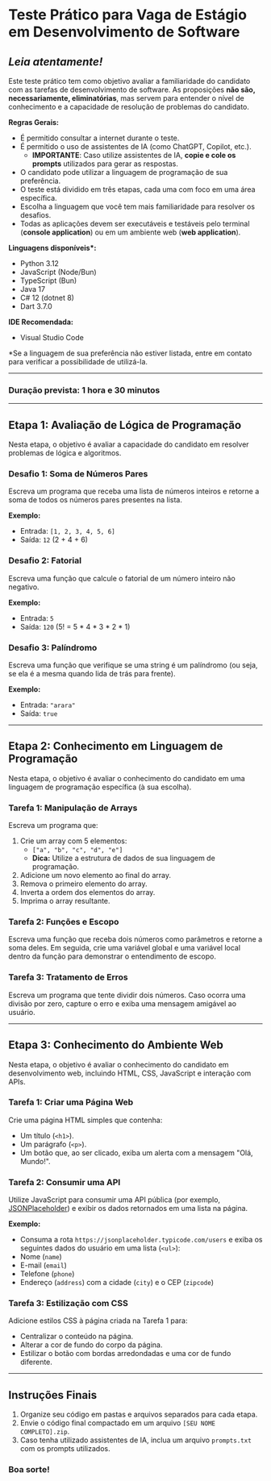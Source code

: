 # Teste Prático para Vaga de Estágio em Desenvolvimento de Software

## _Leia atentamente!_

Este teste prático tem como objetivo avaliar a familiaridade do candidato com as tarefas de desenvolvimento de software. As proposições **não são, necessariamente, eliminatórias**, mas servem para entender o nível de conhecimento e a capacidade de resolução de problemas do candidato.

**Regras Gerais:**
- É permitido consultar a internet durante o teste.
- É permitido o uso de assistentes de IA (como ChatGPT, Copilot, etc.).
  - **IMPORTANTE**: Caso utilize assistentes de IA, **copie e cole os prompts** utilizados para gerar as respostas.
- O candidato pode utilizar a linguagem de programação de sua preferência.
- O teste está dividido em três etapas, cada uma com foco em uma área específica.
- Escolha a linguagem que você tem mais familiaridade para resolver os desafios.
- Todas as aplicações devem ser executáveis e testáveis pelo terminal (__console application__) ou em um ambiente web (__web application__).
  
**Linguagens disponíveis\*:**
- Python 3.12
- JavaScript (Node/Bun)
- TypeScript (Bun)
- Java 17
- C# 12 (dotnet 8)
- Dart 3.7.0

**IDE Recomendada:**
- Visual Studio Code

*Se a linguagem de sua preferência não estiver listada, entre em contato para verificar a possibilidade de utilizá-la.

---

### Duração prevista: __1 hora e 30 minutos__

---

## Etapa 1: Avaliação de Lógica de Programação

Nesta etapa, o objetivo é avaliar a capacidade do candidato em resolver problemas de lógica e algoritmos.

### Desafio 1: Soma de Números Pares
Escreva um programa que receba uma lista de números inteiros e retorne a soma de todos os números pares presentes na lista.

**Exemplo:**
- Entrada: `[1, 2, 3, 4, 5, 6]`
- Saída: `12` (2 + 4 + 6)

### Desafio 2: Fatorial
Escreva uma função que calcule o fatorial de um número inteiro não negativo.

**Exemplo:**
- Entrada: `5`
- Saída: `120` (5! = 5 * 4 * 3 * 2 * 1)

### Desafio 3: Palíndromo
Escreva uma função que verifique se uma string é um palíndromo (ou seja, se ela é a mesma quando lida de trás para frente).

**Exemplo:**
- Entrada: `"arara"`
- Saída: `true`

---

## Etapa 2: Conhecimento em Linguagem de Programação

Nesta etapa, o objetivo é avaliar o conhecimento do candidato em uma linguagem de programação específica (à sua escolha).

### Tarefa 1: Manipulação de Arrays
Escreva um programa que:
1. Crie um array com 5 elementos:
    - `["a", "b", "c", "d", "e"]`
    - **Dica:** Utilize a estrutura de dados de sua linguagem de programação.
2. Adicione um novo elemento ao final do array.
3. Remova o primeiro elemento do array.
4. Inverta a ordem dos elementos do array.
5. Imprima o array resultante.

### Tarefa 2: Funções e Escopo
Escreva uma função que receba dois números como parâmetros e retorne a soma deles. Em seguida, crie uma variável global e uma variável local dentro da função para demonstrar o entendimento de escopo.

### Tarefa 3: Tratamento de Erros
Escreva um programa que tente dividir dois números. Caso ocorra uma divisão por zero, capture o erro e exiba uma mensagem amigável ao usuário.

---

## Etapa 3: Conhecimento do Ambiente Web

Nesta etapa, o objetivo é avaliar o conhecimento do candidato em desenvolvimento web, incluindo HTML, CSS, JavaScript e interação com APIs.

### Tarefa 1: Criar uma Página Web
Crie uma página HTML simples que contenha:
- Um título (`<h1>`).
- Um parágrafo (`<p>`).
- Um botão que, ao ser clicado, exiba um alerta com a mensagem "Olá, Mundo!".

### Tarefa 2: Consumir uma API
Utilize JavaScript para consumir uma API pública (por exemplo, [JSONPlaceholder](https://jsonplaceholder.typicode.com/)) e exibir os dados retornados em uma lista na página.

**Exemplo:**
- Consuma a rota `https://jsonplaceholder.typicode.com/users` e exiba os seguintes dados do usuário em uma lista (`<ul>`):
- Nome (`name`)
- E-mail (`email`)
- Telefone (`phone`)
- Endereço (`address`) com a cidade (`city`) e o CEP (`zipcode`)

### Tarefa 3: Estilização com CSS
Adicione estilos CSS à página criada na Tarefa 1 para:
- Centralizar o conteúdo na página.
- Alterar a cor de fundo do corpo da página.
- Estilizar o botão com bordas arredondadas e uma cor de fundo diferente.

---

## Instruções Finais

1. Organize seu código em pastas e arquivos separados para cada etapa.
2. Envie o código final compactado em um arquivo `[SEU NOME COMPLETO].zip`.
3. Caso tenha utilizado assistentes de IA, inclua um arquivo `prompts.txt` com os prompts utilizados.

### **Boa sorte!**